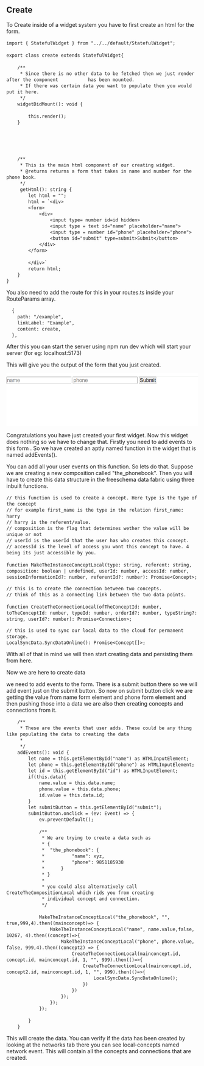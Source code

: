## Create



To Create inside of a widget system you have to first create an html for the form.

```
import { StatefulWidget } from "../../default/StatefulWidget";

export class create extends StatefulWidget{

    /**
     * Since there is no other data to be fetched then we just render after the component 			has been mounted.
     * If there was certain data you want to populate then you would put it here.
     */
    widgetDidMount(): void {

        this.render();
    }





    /**
     * This is the main html component of our creating widget.
     * @returns returns a form that takes in name and number for the phone book.
     */
     getHtml(): string {
        let html = "";
        html = `<div>
        <form>
            <div>
                <input type= number id=id hidden>
                <input type = text id="name" placeholder="name">
                <input type = number id="phone" placeholder="phone">
                <button id="submit" type=submit>Submit</button>
            </div>
        </form>

        </div>`
        return html;
    }
}
```



You also need to add the route for this in your routes.ts inside your RouteParams array.



```
  {
    path: "/example",
    linkLabel: "Example",
    content: create,
  },
```





After this you can start the server using npm run dev which will start your server  (for eg: localhost:5173)





This will give you the output of the form that you just created.

![local_to_real_nodes](images/create.png)



Congratulations you have just created your first widget. Now this widget does nothing so we have to change that. Firstly you need to add events to this form . So we have created an aptly named function in the widget that is named addEvents().

 You can add all your user events on this function. So lets do that. Suppose we are creating a new composition called "the_phonebook". Then you will have to create this data structure in the freeschema data fabric using three inbuilt functions. 

```
// this function is used to create a concept. Here type is the type of the concept
// for example first_name is the type in the relation first_name: harry
// harry is the referent/value.
// composition is the flag that determines wether the value will be unique or not 
// userId is the userId that the user has who creates this concept.
// accessId is the level of access you want this concept to have. 4 being its just accessible by you.

function MakeTheInstanceConceptLocal(type: string, referent: string, composition: boolean | undefined, userId: number, accessId: number, sessionInformationId?: number, referentId?: number): Promise<Concept>;
```

```
// this is to create the connection between two concepts.
// think of this as a connecting link between the two data points.

function CreateTheConnectionLocal(ofTheConceptId: number, toTheConceptId: number, typeId: number, orderId?: number, typeString?: string, userId?: number): Promise<Connection>;
```

```
// this is used to sync our local data to the cloud for permanent storage.
LocalSyncData.SyncDataOnline(): Promise<Concept[]>;
```





With all of that in mind we will then start creating data and persisting them from here.

Now we are here to create data

we need to add events to the form. There is a submit button there so we will add event just on the submit button. So now on submit button click we are getting the value from name form element and phone form element and then pushing those into a data we are also then creating concepts and connections from it.

```
    /**
     * These are the events that user adds. These could be any thing like populating the data to creating the data
     * 
     */
    addEvents(): void {
        let name = this.getElementById("name") as HTMLInputElement;
        let phone = this.getElementById("phone") as HTMLInputElement;
        let id = this.getElementById("id") as HTMLInputElement;
        if(this.data){
            name.value = this.data.name;
            phone.value = this.data.phone;
            id.value = this.data.id;
        }
        let submitButton = this.getElementById("submit");
        submitButton.onclick = (ev: Event) => {
            ev.preventDefault();

            /**
             * We are trying to create a data such as 
             * {
             *  "the_phonebook": {
             *          "name": xyz,
             *          "phone": 9851185938
             *      }
             * }
             * 
             * you could also alternatively call CreateTheCompositionLocal which rids you from creating 
             * individual concept and connection.
             */

            MakeTheInstanceConceptLocal("the_phonebook", "", true,999,4).then((mainconcept)=> {
                MakeTheInstanceConceptLocal("name", name.value,false, 10267, 4).then((concept)=>{
                    MakeTheInstanceConceptLocal("phone", phone.value, false, 999,4).then((concept2) => {
                        CreateTheConnectionLocal(mainconcept.id, concept.id, mainconcept.id, 1, "", 999).then(()=>{
                            CreateTheConnectionLocal(mainconcept.id, concept2.id, mainconcept.id, 1, "", 999).then(()=>{
                                LocalSyncData.SyncDataOnline();
                            })
                        })
                    });
                });
            });
            
        }
    }
```



This will create the data. You can verify if the data has been created by looking at the networks tab there you can see local-concepts named network event. This will contain all the concepts and connections that are created.

